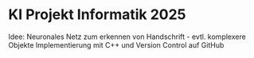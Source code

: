 # KI Projekt Informatik 2025  
Idee: Neuronales Netz zum erkennen von Handschrift - evtl. komplexere Objekte
Implementierung mit C++ und Version Control auf GitHub
